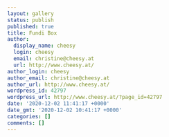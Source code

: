 ```yaml
---
layout: gallery
status: publish
published: true
title: Fundi Box
author:
  display_name: cheesy
  login: cheesy
  email: christine@cheesy.at
  url: http://www.cheesy.at/
author_login: cheesy
author_email: christine@cheesy.at
author_url: http://www.cheesy.at/
wordpress_id: 42797
wordpress_url: http://www.cheesy.at/?page_id=42797
date: '2020-12-02 11:41:17 +0000'
date_gmt: '2020-12-02 10:41:17 +0000'
categories: []
comments: []
---
```


